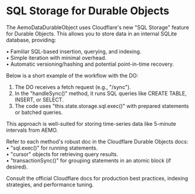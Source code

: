 # SQL Storage for Durable Objects

The AemoDataDurableObject uses Cloudflare's new "SQL Storage" feature for Durable Objects. This allows you to store data in an internal SQLite database, providing:

• Familiar SQL-based insertion, querying, and indexing.  
• Simple iteration with minimal overhead.  
• Automatic versioning/hashing and potential point-in-time recovery.  

Below is a short example of the workflow with the DO:

1. The DO receives a fetch request (e.g., "/sync").  
2. In the "handleSync()" method, it runs SQL queries like CREATE TABLE, INSERT, or SELECT.  
3. The code uses "this.state.storage.sql.exec()" with prepared statements or batched queries.  

This approach is well-suited for storing time-series data like 5-minute intervals from AEMO.  

Refer to each method's robust doc in the Cloudflare Durable Objects docs:
• "sql.exec()" for running statements.  
• "cursor" objects for retrieving query results.  
• "transactionSync()" for grouping statements in an atomic block (if desired).  

Consult the official Cloudflare docs for production best practices, indexing strategies, and performance tuning.